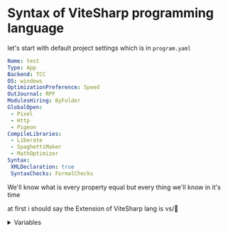 # Syntax of ViteSharp programming language 

let's start with default project settings which is in `program.yaml`
```yaml
Name: test
Type: App
Backend: TCC
OS: windows
OptimizationPreference: Speed
OutJournal: RPF
ModulesHiring: ByFolder
GlobalOpen:
 - Pixel
 - Http
 - Pigeon
CompileLibraries:
 - Liberate
 - SpaghettiMaker
 - MathOptimizer
Syntax:
 XMLDeclaration: true
 SyntaxChecks: FormalChecks
```
We'll know what is every property equal but every thing we'll know in it's time

at first i should say the Extension of ViteSharp lang is vs/🚀
<details>
<summary>Variables</summary>

### Variables and Data types

let's start by how to declare a type
there is 2 ways
first:
```vs
datatype name = value // mutable
const datatype name = value // immutable
```
second:
```vs
let name = value // mutable
const name = value // immutable
```
u can make mutable variables nullable by add ? after datatype or let in second declaration way:
```vs
let? name = "youssefully";
u8? age = 23
```

ViteSharp support some basic types of data types

let's start with numeric types
| Signed | Unsigned | Float  | Complex      | Length  |
| ------ | -------- | ------ | ------------ | ------- |
| `i8`   | `u8`     | ...... | ............ | 1-byte  |
| `i16`  | `u16`    | `f16`  | ............ | 2-byte  |
| `i32`  | `u32`    | `f32`  | `complex32`  | 4-byte  |
| `i64`  | `u64`    | `f64`  | `complex64`  | 8-byte  |

there also numeric type is `num` that is easy to use and when u declare number with second declaretion way u declare a `num`

Other Types is
| Type   | Length |
| ------ | ------ |
| `str`  | auto   |
| `char` | 1-byte |
| `bool` | 1-bit  |

Examples:
```vs
i32 intger = 256
let dog = animal('bopy')
```
> [!WARNING]  
> if u turned FormalChecks from settings on u wont be able to declare mutable with second way(it recommended for classes and immutable variables) but if not `let float = 250.52f64` because code should look more clear

<details>
<summary>str</summary>

### str and its functions


</details>
</details>
